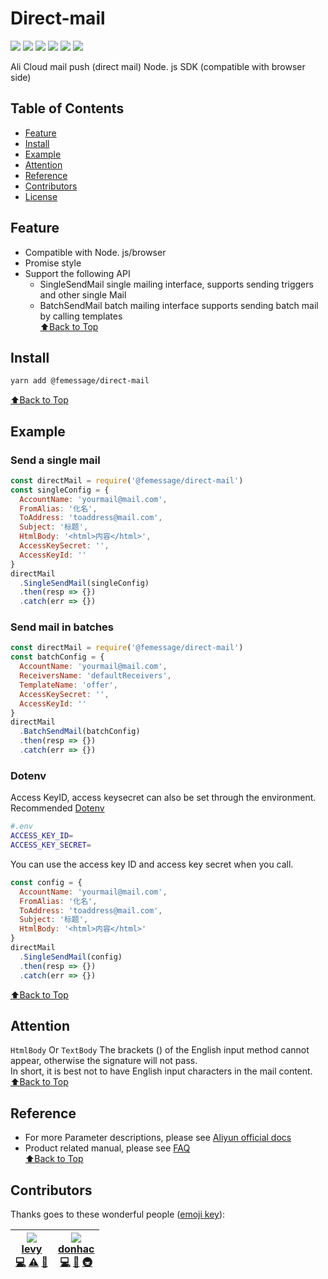 # Direct-mail

[![](https://cdn.nlark.com/yuque/0/2019/svg/224563/1561962031200-ee0155c3-814e-4e69-b76b-87f95dd7a378.svg#align=left&display=inline&height=20&originHeight=20&originWidth=97&size=0&status=done&width=97)](https://travis-ci.com/FEMessage/direct-mail)
[![](https://img.shields.io/npm/dm/@femessage/direct-mail.svg#align=left&display=inline&height=20&originHeight=20&originWidth=134&status=done&width=134)](https://www.npmjs.com/package/@femessage/direct-mail)
[![](https://img.shields.io/npm/v/@femessage/direct-mail.svg#align=left&display=inline&height=20&originHeight=20&originWidth=80&status=done&width=80)](https://www.npmjs.com/package/@femessage/direct-mail)
[![](https://img.shields.io/npm/l/@femessage/direct-mail.svg#align=left&display=inline&height=20&originHeight=20&originWidth=78&status=done&width=78)](https://github.com/FEMessage/direct-mail/blob/master/LICENSE)
[![](https://img.shields.io/badge/PRs-welcome-brightgreen.svg#align=left&display=inline&height=20&originHeight=20&originWidth=90&status=done&width=90)](https://github.com/FEMessage/direct-mail/pulls)
[![](https://img.shields.io/badge/%F0%9F%A4%96-release%20notes-00B2EE.svg#align=left&display=inline&height=20&originHeight=20&originWidth=104&status=done&width=104)](https://github-tools.github.io/github-release-notes/)

Ali Cloud mail push (direct mail) Node. js SDK (compatible with browser side)

<a name="f61d6c3e"></a>
## Table of Contents

- [Feature](https://www.yuque.com/deepexi-serverless/onx52o/rse4eb?translate=en#feature)
- [Install](https://www.yuque.com/deepexi-serverless/onx52o/rse4eb?translate=en#install)
- [Example](https://www.yuque.com/deepexi-serverless/onx52o/rse4eb?translate=en#example)
- [Attention](https://www.yuque.com/deepexi-serverless/onx52o/rse4eb?translate=en#attention)
- [Reference](https://www.yuque.com/deepexi-serverless/onx52o/rse4eb?translate=en#reference)
- [Contributors](https://www.yuque.com/deepexi-serverless/onx52o/rse4eb?translate=en#contributors)
- [License](https://www.yuque.com/deepexi-serverless/onx52o/rse4eb?translate=en#license)

<a name="Feature"></a>
## Feature

- Compatible with Node. js/browser
- Promise style
- Support the following API
  - SingleSendMail single mailing interface, supports sending triggers and other single Mail
  - BatchSendMail batch mailing interface supports sending batch mail by calling templates<br />[⬆Back to Top](https://www.yuque.com/deepexi-serverless/onx52o/rse4eb?translate=en#table-of-contents)

<a name="Install"></a>
## Install

```sh
yarn add @femessage/direct-mail
```

[⬆Back to Top](https://www.yuque.com/deepexi-serverless/onx52o/rse4eb?translate=en#table-of-contents)

<a name="Example"></a>
## Example

<a name="864dc618"></a>
### Send a single mail

```javascript
const directMail = require('@femessage/direct-mail')
const singleConfig = {
  AccountName: 'yourmail@mail.com',
  FromAlias: '化名',
  ToAddress: 'toaddress@mail.com',
  Subject: '标题',
  HtmlBody: '<html>内容</html>',
  AccessKeySecret: '',
  AccessKeyId: ''
}
directMail
  .SingleSendMail(singleConfig)
  .then(resp => {})
  .catch(err => {})
```

<a name="e2a38cfe"></a>
### Send mail in batches

```javascript
const directMail = require('@femessage/direct-mail')
const batchConfig = {
  AccountName: 'yourmail@mail.com',
  ReceiversName: 'defaultReceivers',
  TemplateName: 'offer',
  AccessKeySecret: '',
  AccessKeyId: ''
}
directMail
  .BatchSendMail(batchConfig)
  .then(resp => {})
  .catch(err => {})
```

<a name="dotenv"></a>
### Dotenv

Access KeyID, access keysecret can also be set through the environment.<br />Recommended [Dotenv](https://www.npmjs.com/package/dotenv)

```sh
#.env
ACCESS_KEY_ID=
ACCESS_KEY_SECRET=
```

You can use the access key ID and access key secret when you call.

```javascript
const config = {
  AccountName: 'yourmail@mail.com',
  FromAlias: '化名',
  ToAddress: 'toaddress@mail.com',
  Subject: '标题',
  HtmlBody: '<html>内容</html>'
}
directMail
  .SingleSendMail(config)
  .then(resp => {})
  .catch(err => {})
```

[⬆Back to Top](https://www.yuque.com/deepexi-serverless/onx52o/rse4eb?translate=en#table-of-contents)

<a name="Attention"></a>
## Attention

`HtmlBody` Or `TextBody` The brackets () of the English input method cannot appear, otherwise the signature will not pass.<br />In short, it is best not to have English input characters in the mail content.<br />[⬆Back to Top](https://www.yuque.com/deepexi-serverless/onx52o/rse4eb?translate=en#table-of-contents)

<a name="Reference"></a>
## Reference

- For more Parameter descriptions, please see [Aliyun official docs](https://help.aliyun.com/document_detail/29444.html?spm=a2c4g.11186623.6.597.22653016eJ4hhp)
- Product related manual, please see [FAQ](https://www.yuque.com/deepexi-serverless/onx52o/docs/faq.md)<br />[⬆Back to Top](https://www.yuque.com/deepexi-serverless/onx52o/rse4eb?translate=en#table-of-contents)

<a name="Contributors"></a>
## Contributors

Thanks goes to these wonderful people ([emoji key](https://allcontributors.org/docs/en/emoji-key)):

| [![](https://avatars3.githubusercontent.com/u/9384365?v=4#alt=levy&width=100)<br />**levy**](https://github.com/levy9527/blog)<br />[💻](https://github.com/FEMessage/direct-mail/commits?author=levy9527) [⚠️](https://github.com/FEMessage/direct-mail/commits?author=levy9527) [📖](https://github.com/FEMessage/direct-mail/commits?author=levy9527) | [![](https://avatars0.githubusercontent.com/u/9813324?v=4#alt=donhac&width=100)<br />**donhac**](https://github.com/donhac)<br />[💻](https://github.com/FEMessage/direct-mail/commits?author=donhac) [📖](https://github.com/FEMessage/direct-mail/commits?author=donhac) [🚇](#infra-donhac) |
| --- | --- |


